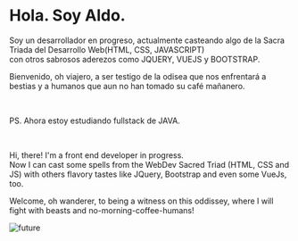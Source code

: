 <html>
<h1>Hola. Soy Aldo.</h1>
<p>Soy un desarrollador en progreso, actualmente casteando algo de la Sacra Triada del Desarrollo Web(HTML, CSS, JAVASCRIPT)
<br> 
con otros sabrosos aderezos como JQUERY, VUEJS y BOOTSTRAP.</p>
<p>Bienvenido, oh viajero, a ser testigo de la odisea que nos enfrentará a bestias y a humanos que aun no han tomado su café mañanero.</p>
<br>
<p>PS. Ahora estoy estudiando fullstack de JAVA.</p>
<br>
<p>
Hi, there!
I'm a front end developer in progress.
<br>
Now I can cast some spells from the WebDev Sacred Triad (HTML, CSS and JS) with others flavory tastes like JQuery, Bootstrap and even some VueJs, too.
</p>
<p> Welcome, oh wanderer, to being a witness on this oddissey, where I will fight with beasts and no-morning-coffee-humans!</p>





![future](https://github.com/user-attachments/assets/0cd00211-f780-48ed-8cc5-3c0227ceceaa)


</html>


<!--
**AldousTheWise/AldousTheWise** is a ✨ _special_ ✨ repository because its `README.md` (this file) appears on your GitHub profile.

Here are some ideas to get you started:

- 🔭 I’m currently working on ...
- 🌱 I’m currently learning ...
- 👯 I’m looking to collaborate on ...
- 🤔 I’m looking for help with ...
- 💬 Ask me about ...
- 📫 How to reach me: ...
- 😄 Pronouns: ...
- ⚡ Fun fact: ...
-->
